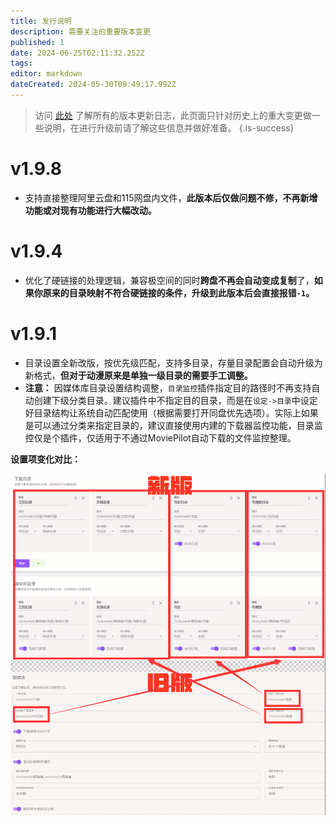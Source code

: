 ```yaml
---
title: 发行说明
description: 需要关注的重要版本变更
published: 1
date: 2024-06-25T02:11:32.252Z
tags: 
editor: markdown
dateCreated: 2024-05-30T09:49:17.992Z
---
```


> 访问 [此处](https://github.com/jxxghp/MoviePilot/releases) 了解所有的版本更新日志，此页面只针对历史上的重大变更做一些说明，在进行升级前请了解这些信息并做好准备。
{.is-success}

# v1.9.8
- 支持直接整理阿里云盘和115网盘内文件，**此版本后仅做问题不修，不再新增功能或对现有功能进行大幅改动。**

# v1.9.4
- 优化了硬链接的处理逻辑，兼容极空间的同时**跨盘不再会自动变成复制**了，**如果你原来的目录映射不符合硬链接的条件，升级到此版本后会直接报错`-1`。**


# v1.9.1
- 目录设置全新改版，按优先级匹配，支持多目录，存量目录配置会自动升级为新格式，**但对于动漫原来是单独一级目录的需要手工调整。**
- **注意：** 因媒体库目录设置结构调整，`目录监控`插件指定目的路径时不再支持自动创建下级分类目录。建议插件中不指定目的目录，而是在`设定->目录`中设定好目录结构让系统自动匹配使用（根据需要打开同盘优先选项）。实际上如果是可以通过分类来指定目录的，建议直接使用内建的下载器监控功能，目录监控仅是个插件，仅适用于不通过MoviePilot自动下载的文件监控整理。

**设置项变化对比：**

![dir.png](/dir.png)




